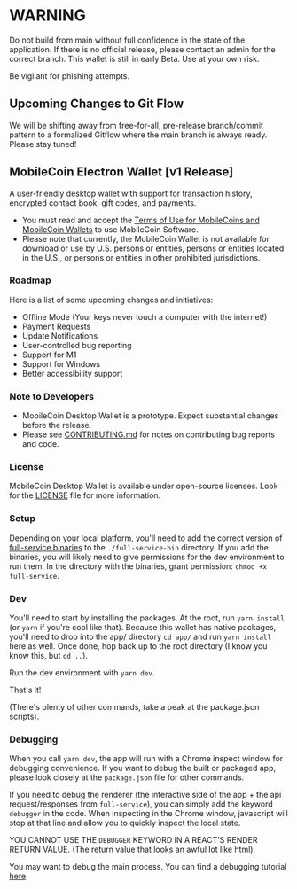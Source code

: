 # WARNING

Do not build from main without full confidence in the state of the application. If there is no official release, please contact an admin for the correct branch. This wallet is still in early Beta. Use at your own risk.

Be vigilant for phishing attempts.

## Upcoming Changes to Git Flow

We will be shifting away from free-for-all, pre-release branch/commit pattern to a formalized Gitflow where the main branch is always ready. Please stay tuned!

## MobileCoin Electron Wallet [v1 Release]

A user-friendly desktop wallet with support for transaction history, encrypted contact book, gift codes, and payments.

- You must read and accept the [Terms of Use for MobileCoins and MobileCoin Wallets](./TERMS-OF-USE.md) to use MobileCoin Software.
- Please note that currently, the MobileCoin Wallet is not available for download or use by U.S. persons or entities, persons or entities located in the U.S., or persons or entities in other prohibited jurisdictions.

### Roadmap

Here is a list of some upcoming changes and initiatives:

- Offline Mode (Your keys never touch a computer with the internet!)
- Payment Requests 
- Update Notifications
- User-controlled bug reporting
- Support for M1
- Support for Windows
- Better accessibility support

### Note to Developers

- MobileCoin Desktop Wallet is a prototype. Expect substantial changes before the release.
- Please see [CONTRIBUTING.md](./CONTRIBUTING.md) for notes on contributing bug reports and code.

### License

MobileCoin Desktop Wallet is available under open-source licenses. Look for the [LICENSE](./LICENSE) file for more information.

### Setup

Depending on your local platform, you'll need to add the correct version of [full-service binaries](https://github.com/mobilecoinofficial/full-service/releases/tag/v1.0.0-pre.8) to the `./full-service-bin` directory. If you add the binaries, you will likely need to give permissions for the dev environment to run them. In the directory with the binaries, grant permission: `chmod +x full-service`.

### Dev

You'll need to start by installing the packages. At the root, run `yarn install` (or `yarn` if you're cool like that). Because this wallet has native packages, you'll need to drop into the app/ directory `cd app/` and run `yarn install` here as well. Once done, hop back up to the root directory (I know you know this, but `cd ..`).

Run the dev environment with `yarn dev`.

That's it!

(There's plenty of other commands, take a peak at the package.json scripts).

### Debugging

When you call `yarn dev`, the app will run with a Chrome inspect window for debugging convenience. If you want to debug the built or packaged app, please look closely at the `package.json` file for other commands.

If you need to debug the renderer (the interactive side of the app + the api request/responses from `full-service`), you can simply add the keyword `debugger` in the code. When inspecting in the Chrome window, javascript will stop at that line and allow you to quickly inspect the local state.

YOU CANNOT USE THE `DEBUGGER` KEYWORD IN A REACT'S RENDER RETURN VALUE. (The return value that looks an awful lot like html).

You may want to debug the main process. You can find a debugging tutorial [here](https://www.electronjs.org/docs/tutorial/debugging-main-process).
